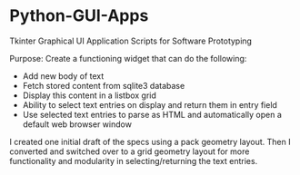 # Python-GUI-Apps
Tkinter Graphical UI Application Scripts for Software Prototyping

Purpose: Create a functioning widget that can do the following:<br>
* Add new body of text<br>
* Fetch stored content from sqlite3 database<br>
* Display this content in a listbox grid<br>
* Ability to select text entries on display and return them in entry field<br>
* Use selected text entries to parse as HTML and automatically open a default web browser window<br>

I created one initial draft of the specs using a pack geometry layout. Then I converted and switched over to a grid geometry layout for more functionality and modularity in selecting/returning the text entries.
